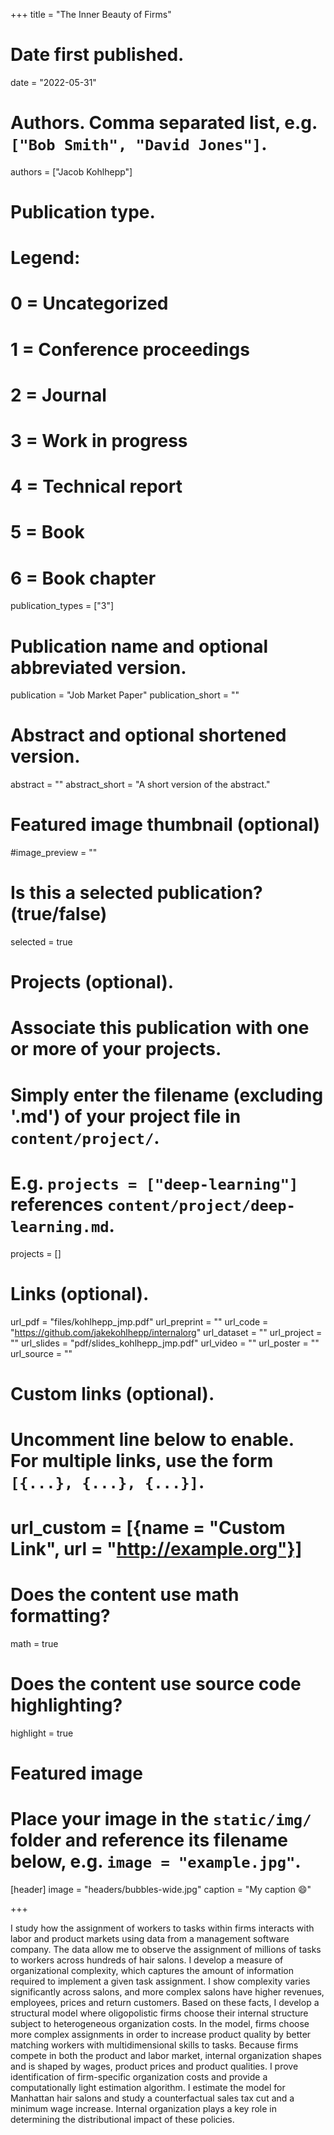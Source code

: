 +++
title = "The Inner Beauty of Firms"

# Date first published.
date = "2022-05-31"

# Authors. Comma separated list, e.g. `["Bob Smith", "David Jones"]`.
authors = ["Jacob Kohlhepp"]

# Publication type.
# Legend:
# 0 = Uncategorized
# 1 = Conference proceedings
# 2 = Journal
# 3 = Work in progress
# 4 = Technical report
# 5 = Book
# 6 = Book chapter
publication_types = ["3"]

# Publication name and optional abbreviated version.
publication = "Job Market Paper"
publication_short = ""

# Abstract and optional shortened version.
abstract = ""
abstract_short = "A short version of the abstract."

# Featured image thumbnail (optional)
#image_preview = ""

# Is this a selected publication? (true/false)
selected = true

# Projects (optional).
#   Associate this publication with one or more of your projects.
#   Simply enter the filename (excluding '.md') of your project file in `content/project/`.
#   E.g. `projects = ["deep-learning"]` references `content/project/deep-learning.md`.
projects = []

# Links (optional).

url_pdf = "files/kohlhepp_jmp.pdf"
url_preprint = ""
url_code = "https://github.com/jakekohlhepp/internalorg"
url_dataset = ""
url_project = ""
url_slides = "pdf/slides_kohlhepp_jmp.pdf"
url_video = ""
url_poster = ""
url_source = ""

# Custom links (optional).
#   Uncomment line below to enable. For multiple links, use the form `[{...}, {...}, {...}]`.
# url_custom = [{name = "Custom Link", url = "http://example.org"}]

# Does the content use math formatting?
math = true

# Does the content use source code highlighting?
highlight = true

# Featured image
# Place your image in the `static/img/` folder and reference its filename below, e.g. `image = "example.jpg"`.
[header]
image = "headers/bubbles-wide.jpg"
caption = "My caption 😄"

+++

I study how the assignment of workers to tasks within firms interacts with labor and product markets using data from a management software company. The data allow me to observe the assignment of millions of tasks to workers across hundreds of hair salons. I develop a measure of organizational complexity, which captures the amount of information required to implement a given task assignment. I show complexity varies significantly across salons, and more complex salons have higher revenues, employees, prices and return customers. Based on these facts, I develop a structural model where oligopolistic firms choose their internal structure subject to heterogeneous organization costs. In the model, firms choose more complex assignments in order to increase product quality by better matching workers with multidimensional skills to tasks. Because firms compete in both the product and labor market, internal organization shapes and is shaped by wages, product prices and product qualities. I prove identification of firm-specific organization costs and provide a computationally light estimation algorithm. I estimate the model for Manhattan hair salons and study a counterfactual sales tax cut and a minimum wage increase. Internal organization plays a key role in determining the distributional impact of these policies.